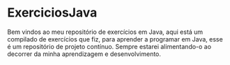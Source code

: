 # ExerciciosJava
Bem vindos ao meu repositório de exercícios em Java, aqui está um compilado de exercícios que fiz, para aprender a programar em Java, esse é um repositório de projeto contínuo. Sempre estarei alimentando-o ao decorrer da minha aprendizagem e desenvolvimento.
